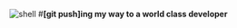 ![shell](https://github.com/jeffrey990macharia0/MyStack_demos/blob/master/assets/terminal.jpg) #**[git push]ing my way to a world class developer**
